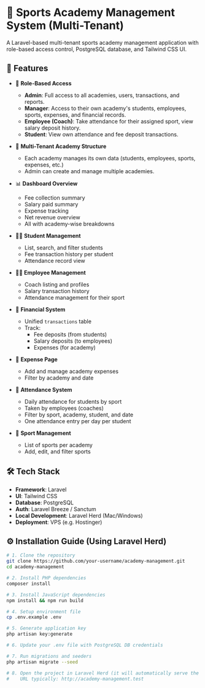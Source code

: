 # 🏫 Sports Academy Management System (Multi-Tenant)

A Laravel-based multi-tenant sports academy management application with role-based access control, PostgreSQL database, and Tailwind CSS UI.

## 🚀 Features

- 🔐 **Role-Based Access**
  - **Admin**: Full access to all academies, users, transactions, and reports.
  - **Manager**: Access to their own academy's students, employees, sports, expenses, and financial records.
  - **Employee (Coach)**: Take attendance for their assigned sport, view salary deposit history.
  - **Student**: View own attendance and fee deposit transactions.

- 🏢 **Multi-Tenant Academy Structure**
  - Each academy manages its own data (students, employees, sports, expenses, etc.)
  - Admin can create and manage multiple academies.

- 📊 **Dashboard Overview**
  - Fee collection summary
  - Salary paid summary
  - Expense tracking
  - Net revenue overview
  - All with academy-wise breakdowns

- 👨‍🎓 **Student Management**
  - List, search, and filter students
  - Fee transaction history per student
  - Attendance record view

- 🧑‍🏫 **Employee Management**
  - Coach listing and profiles
  - Salary transaction history
  - Attendance management for their sport

- 💸 **Financial System**
  - Unified `transactions` table
  - Track:
    - Fee deposits (from students)
    - Salary deposits (to employees)
    - Expenses (for academy)

- 🧾 **Expense Page**
  - Add and manage academy expenses
  - Filter by academy and date

- 📅 **Attendance System**
  - Daily attendance for students by sport
  - Taken by employees (coaches)
  - Filter by sport, academy, student, and date
  - One attendance entry per day per student

- 🏅 **Sport Management**
  - List of sports per academy
  - Add, edit, and filter sports

## 🛠️ Tech Stack

- **Framework**: Laravel
- **UI**: Tailwind CSS
- **Database**: PostgreSQL
- **Auth**: Laravel Breeze / Sanctum
- **Local Development**: Laravel Herd (Mac/Windows)
- **Deployment**: VPS (e.g. Hostinger)

## ⚙️ Installation Guide (Using Laravel Herd)

```bash
# 1. Clone the repository
git clone https://github.com/your-username/academy-management.git
cd academy-management

# 2. Install PHP dependencies
composer install

# 3. Install JavaScript dependencies
npm install && npm run build

# 4. Setup environment file
cp .env.example .env

# 5. Generate application key
php artisan key:generate

# 6. Update your .env file with PostgreSQL DB credentials

# 7. Run migrations and seeders
php artisan migrate --seed

# 8. Open the project in Laravel Herd (it will automatically serve the project)
#    URL typically: http://academy-management.test
